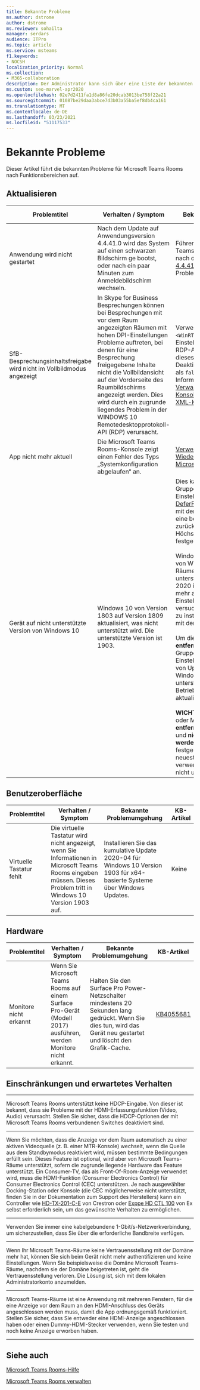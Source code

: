 ```yaml
---
title: Bekannte Probleme
ms.author: dstrome
author: dstrome
ms.reviewer: sohailta
manager: serdars
audience: ITPro
ms.topic: article
ms.service: msteams
f1.keywords:
- NOCSH
localization_priority: Normal
ms.collection:
- M365-collaboration
description: Der Administrator kann sich über eine Liste der bekannten Probleme für Microsoft Teams-Räume informieren, einschließlich Update, Benutzeroberfläche, Hardware, Einschränkungen und erwartetem Verhalten.
ms.custom: seo-marvel-apr2020
ms.openlocfilehash: 02e7d2411fa1d8a86fe20dcab3013be758f22a21
ms.sourcegitcommit: 01087be29daa3abce7d3b03a55ba5ef8db4ca161
ms.translationtype: MT
ms.contentlocale: de-DE
ms.lasthandoff: 03/23/2021
ms.locfileid: "51117533"
---
```

# <a name="known-issues"></a>Bekannte Probleme 
 
Dieser Artikel führt die bekannten Probleme für Microsoft Teams Rooms nach Funktionsbereichen auf.
<!-- If we get word that one of these issues no longer applies, contact meerak@microsoft.com or msmets@microsoft.com and let them know to EoL the corresponding KB  -->

<a name="update"> </a>  
## <a name="update"></a>Aktualisieren 

| Problemtitel |  Verhalten \/ Symptom | Bekannte Problemumgehung | KB-Artikel |
|  ---        |      ---             |   ---            | --- |
| Anwendung wird nicht gestartet |  Nach dem Update auf Anwendungsversion 4.4.41.0 wird das System auf einen schwarzen Bildschirm ge bootst, oder nach ein paar Minuten zum Anmeldebildschirm wechseln. | Führen Sie die Schritte in Microsoft Teams-Räume Anwendung wird nach dem Update auf [Version 4.4.41.0](/microsoftteams/troubleshoot/teams-administration/teams-rooms-app-wont-start-after-update) nicht gestartet, um dieses Problem zu beheben.  | Keine |
|  SfB-Besprechungsinhaltsfreigabe wird nicht im Vollbildmodus angezeigt         |    In Skype for Business Besprechungen können bei Besprechungen mit vor dem Raum angezeigten Räumen mit hohen DPI-Einstellungen Probleme auftreten, bei denen für eine Besprechung freigegebene Inhalte nicht die Vollbildansicht auf der Vorderseite des Raumbildschirms angezeigt werden. Dies wird durch ein zugrunde liegendes Problem in der WINDOWS 10 Remotedesktopprotokoll-API (RDP) verursacht. | Verwenden Sie die `<WinRTRdpEnabled>` XML-Einstellung, um die Windows 10 RDP-API zu deaktivieren, um dieses Problem zu beheben. Zum Deaktivieren müssen Sie den Wert als `false` angeben. Weitere Informationen finden Sie unter [Verwalten von Konsoleneinstellungen mit einer XML-Konfigurationsdatei.](xml-config-file.md#manage-console-settings-with-an-xml-configuration-file) | Keine |
|  App nicht mehr aktuell         |    Die Microsoft Teams Rooms-Konsole zeigt einen Fehler des Typs „Systemkonfiguration abgelaufen“ an.                |   [Verwenden Sie das Wiederherstellungstools für Microsoft Teams Rooms](recovery-tool.md)             |  Keine |
|  Gerät auf nicht unterstützte Version von Windows 10   |    Windows 10 von Version 1803 auf Version 1809 aktualisiert, was nicht unterstützt wird. Die unterstützte Version ist 1903. |   Dies kann geschehen, wenn die Gruppenrichtlinie- oder MDM-Einstellung für die Einstellung [DeferFeatureUpdatesPeriodinDays,](/windows/deployment/update/waas-configure-wufb) mit der Sie Funktionsupdates für eine bestimmte Anzahl von Tagen zurück stellen können, auf den Höchstwert von 365 Tagen festgelegt ist. <br><br> Windows 10 Version 1809 wird von Windows Microsoft Teams-Räume, während Version 1903 unterstützt wird. Ab dem 27. März 2020 ist Version 1809 jedoch mehr als 365 Tage alt. Wenn diese Einstellung nicht geändert wird, versucht Windows Version 1809 zu installieren, was zu Problemen mit dem Microsoft Teams-Räume.<br><br>Um diese Situation zu vermeiden, **entfernen** Sie alle Gruppenrichtlinien- oder MDM-Einstellungen zum Zurückdringen von Updates. Dadurch können Windows auf die neueste, unterstützte Betriebssystemversion aktualisieren. <br><br>**WICHTIG** Die Gruppenrichtlinie- oder MDM-Einstellung muss **entfernt** (links nicht konfiguriert) und **nicht auf "0" festgelegt werden.** Wenn die Richtlinie auf 0 festgelegt ist, Windows die neueste verfügbare Version verwendet, die möglicherweise nicht unterstützt wird. |  Keine |



<a name="OS-conflicts"> </a>  
## <a name="user-interface"></a>Benutzeroberfläche 

| Problemtitel |  Verhalten \/ Symptom | Bekannte Problemumgehung | KB-Artikel |
|  ---        |      ---             |   ---            | --- |
|Virtuelle Tastatur fehlt   | Die virtuelle Tastatur wird nicht angezeigt, wenn Sie Informationen in Microsoft Teams Rooms eingeben müssen. Dieses Problem tritt in Windows 10 Version 1903 auf. | Installieren Sie das kumulative Update 2020-04 für Windows 10 Version 1903 für x64-basierte Systeme über Windows Updates.  | Keine | 

<a name="Hardware"> </a>  
## <a name="hardware"></a>Hardware

| Problemtitel |  Verhalten \/ Symptom | Bekannte Problemumgehung | KB-Artikel |
|  ---        |      ---             |   ---            |   --- |
| Monitore nicht erkannt | Wenn Sie Microsoft Teams Rooms auf einem Surface Pro-Gerät (Modell 2017) ausführen, werden Monitore nicht erkannt. |  Halten Sie den Surface Pro Power-Netzschalter mindestens 20 Sekunden lang gedrückt. Wenn Sie dies tun, wird das Gerät neu gestartet und löscht den Grafik-Cache. |[KB4055681](https://support.microsoft.com/help/4055681/monitors-are-not-detected-when-you-run-skype-room-systems-on-a-surface)       | 

<a name="Limits"> </a>
## <a name="limitations-and-expected-behaviors"></a>Einschränkungen und erwartetes Verhalten

***

Microsoft Teams Rooms unterstützt keine HDCP-Eingabe. Von dieser ist bekannt, dass sie Probleme mit der HDMI-Erfassungsfunktion (Video, Audio) verursacht. Stellen Sie sicher, dass die HDCP-Optionen der mit Microsoft Teams Rooms verbundenen Switches deaktiviert sind. 

***

Wenn Sie möchten, dass die Anzeige vor dem Raum automatisch zu einer aktiven Videoquelle (z. B. einer MTR-Konsole) wechselt, wenn die Quelle aus dem Standbymodus reaktiviert wird, müssen bestimmte Bedingungen erfüllt sein. Dieses Feature ist optional, wird aber von Microsoft Teams-Räume unterstützt, sofern die zugrunde liegende Hardware das Feature unterstützt. Ein Consumer-TV, das als Front-Of-Room-Anzeige verwendet wird, muss die HDMI-Funktion (Consumer Electronics Control) für Consumer Electronics Control (CEC) unterstützen.  Je nach ausgewählter Docking-Station oder Konsole (die CEC möglicherweise nicht unterstützt, finden Sie in der Dokumentation zum Support des Herstellers) kann ein Controller wie [HD-TX-201-C-E](https://www.crestron.com/Products/Video/HDMI-Solutions/HDMI-Extenders/HD-RX-201-C-E) von Crestron oder [Exppe HD CTL 100](https://www.extron.com/article/hdctl100ad) von Ex selbst erforderlich sein, um das gewünschte Verhalten zu ermöglichen. 

***

Verwenden Sie immer eine kabelgebundene 1-Gbit/s-Netzwerkverbindung, um sicherzustellen, dass Sie über die erforderliche Bandbreite verfügen. 

***

Wenn Ihr Microsoft Teams-Räume keine Vertrauensstellung mit der Domäne mehr hat, können Sie sich beim Gerät nicht mehr authentifizieren und keine Einstellungen. Wenn Sie beispielsweise die Domäne Microsoft Teams-Räume, nachdem sie der Domäne beigetreten ist, geht die Vertrauensstellung verloren. Die Lösung ist, sich mit dem lokalen Administratorkonto anzumelden. 
***
Microsoft Teams-Räume ist eine Anwendung mit mehreren Fenstern, für die eine Anzeige vor dem Raum an den HDMI-Anschluss des Geräts angeschlossen werden muss, damit die App ordnungsgemäß funktioniert. Stellen Sie sicher, dass Sie entweder eine HDMI-Anzeige angeschlossen haben oder einen Dummy-HDMI-Stecker verwenden, wenn Sie testen und noch keine Anzeige erworben haben.
***
<a name="See"> </a>  
## <a name="see-also"></a>Siehe auch

[Microsoft Teams Rooms-Hilfe](https://support.office.com/article/Skype-Room-Systems-version-2-help-e667f40e-5aab-40c1-bd68-611fe0002ba2)

[Microsoft Teams Rooms verwalten](rooms-manage.md)